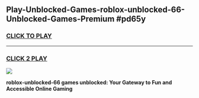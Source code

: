 
## Play-Unblocked-Games-roblox-unblocked-66-Unblocked-Games-Premium #pd65y
<h3>
<a href="https://premium.freeplayer.one?title=roblox-unblocked-66&ref=12M">CLICK TO PLAY</a></h3>
<hr>

<h3>
<a href="https://premium.freeplayer.one?title=roblox-unblocked-66&ref=12M">CLICK 2 PLAY</a>
  
</h3>

<a href="https://premium.freeplayer.one?title=roblox-unblocked-66&ref=12M"><img src="https://clearcache.store/games.png"></a>


**roblox-unblocked-66 games unblocked: Your Gateway to Fun and Accessible Online Gaming**
